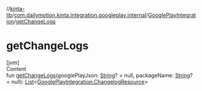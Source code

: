 //[kinta-lib](../../../index.md)/[com.dailymotion.kinta.integration.googleplay.internal](../index.md)/[GooglePlayIntegration](index.md)/[getChangeLogs](get-change-logs.md)



# getChangeLogs  
[jvm]  
Content  
fun [getChangeLogs](get-change-logs.md)(googlePlayJson: [String](https://kotlinlang.org/api/latest/jvm/stdlib/kotlin/-string/index.html)? = null, packageName: [String](https://kotlinlang.org/api/latest/jvm/stdlib/kotlin/-string/index.html)? = null): [List](https://kotlinlang.org/api/latest/jvm/stdlib/kotlin.collections/-list/index.html)<[GooglePlayIntegration.ChangelogResource](-changelog-resource/index.md)>  



